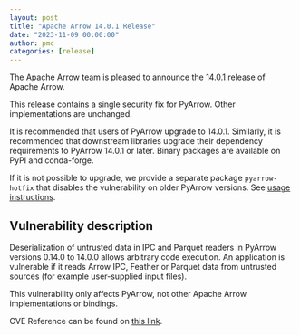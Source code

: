 ```yaml
---
layout: post
title: "Apache Arrow 14.0.1 Release"
date: "2023-11-09 00:00:00"
author: pmc
categories: [release]
---
```

<!--
{% comment %}
Licensed to the Apache Software Foundation (ASF) under one or more
contributor license agreements.  See the NOTICE file distributed with
this work for additional information regarding copyright ownership.
The ASF licenses this file to you under the Apache License, Version 2.0
(the "License"); you may not use this file except in compliance with
the License.  You may obtain a copy of the License at

http://www.apache.org/licenses/LICENSE-2.0

Unless required by applicable law or agreed to in writing, software
distributed under the License is distributed on an "AS IS" BASIS,
WITHOUT WARRANTIES OR CONDITIONS OF ANY KIND, either express or implied.
See the License for the specific language governing permissions and
limitations under the License.
{% endcomment %}
-->

The Apache Arrow team is pleased to announce the 14.0.1 release of Apache Arrow.

This release contains a single security fix for PyArrow. Other implementations
are unchanged.

It is recommended that users of PyArrow upgrade to 14.0.1. Similarly, it is
recommended that downstream libraries upgrade their dependency requirements
to PyArrow 14.0.1 or later. Binary packages are available on PyPI and conda-forge.

If it is not possible to upgrade, we provide a separate package `pyarrow-hotfix`
that disables the vulnerability on older PyArrow versions.
See [usage instructions][1].

## Vulnerability description

Deserialization of untrusted data in IPC and Parquet readers in PyArrow versions
0.14.0 to 14.0.0 allows arbitrary code execution. An application is vulnerable
if it reads Arrow IPC, Feather or Parquet data from untrusted sources
(for example user-supplied input files).

This vulnerability only affects PyArrow, not other Apache Arrow implementations or bindings.

CVE Reference can be found on [this link][2].

[1]: https://pypi.org/project/pyarrow-hotfix/
[2]: https://www.cve.org/CVERecord?id=CVE-2023-47248
